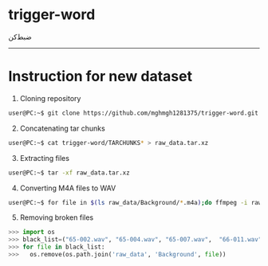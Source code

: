 # trigger-word
ضبط‌کن

-----

# Instruction for new dataset
1. Cloning repository
  ```bash
  user@PC:~$ git clone https://github.com/mghmgh1281375/trigger-word.git
  ```
2. Concatenating tar chunks
  ```bash
  user@PC:~$ cat trigger-word/TARCHUNKS* > raw_data.tar.xz
  ```
3. Extracting files
  ```bash
  user@PC:~$ tar -xf raw_data.tar.xz
  ```
4. Converting M4A files to WAV
  ```bash
  user@PC:~$ for file in $(ls raw_data/Background/*.m4a);do ffmpeg -i raw_data/$file $file.wav; done
  ```
5. Removing broken files
  ```python
  >>> import os
  >>> black_list=("65-002.wav", "65-004.wav", "65-007.wav",  "66-011.wav", "67-006.wav")
  >>> for file in black_list:
  >>>   os.remove(os.path.join('raw_data', 'Background', file))
  ```
